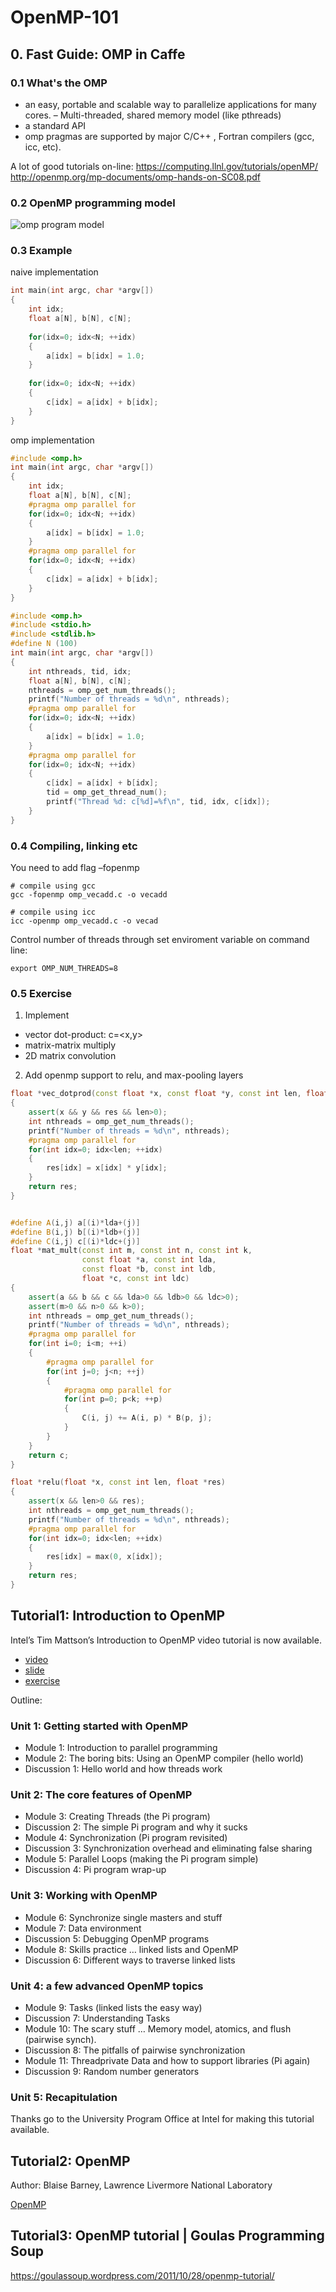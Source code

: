 # OpenMP-101

## 0. Fast Guide: OMP in Caffe

### 0.1 What's the OMP

- an easy, portable and scalable way to parallelize applications for  many cores. – Multi-threaded, shared memory model (like pthreads) 
- a standard API
- omp pragmas are supported by major C/C++ , Fortran compilers (gcc, icc, etc).  
 
A lot of good tutorials on-line: https://computing.llnl.gov/tutorials/openMP/ http://openmp.org/mp-documents/omp-hands-on-SC08.pdf 

### 0.2 OpenMP programming model 

![omp program model](./assets/omp1.png)

### 0.3 Example

naive implementation

```c
int main(int argc, char *argv[])
{
    int idx;
    float a[N], b[N], c[N];
    
    for(idx=0; idx<N; ++idx)
    {
        a[idx] = b[idx] = 1.0;
    }
    
    for(idx=0; idx<N; ++idx)
    {
        c[idx] = a[idx] + b[idx];
    }
}
```

omp implementation

```c
#include <omp.h>
int main(int argc, char *argv[])
{
    int idx;
    float a[N], b[N], c[N];
    #pragma omp parallel for
    for(idx=0; idx<N; ++idx)
    {
        a[idx] = b[idx] = 1.0;
    }
    #pragma omp parallel for
    for(idx=0; idx<N; ++idx)
    {
        c[idx] = a[idx] + b[idx];
    }
}
```

```c
#include <omp.h>
#include <stdio.h>
#include <stdlib.h>
#define N (100)
int main(int argc, char *argv[])
{
    int nthreads, tid, idx;
    float a[N], b[N], c[N];
    nthreads = omp_get_num_threads();
    printf("Number of threads = %d\n", nthreads);
    #pragma omp parallel for
    for(idx=0; idx<N; ++idx)
    {
        a[idx] = b[idx] = 1.0;
    }
    #pragma omp parallel for
    for(idx=0; idx<N; ++idx)
    {
        c[idx] = a[idx] + b[idx];
        tid = omp_get_thread_num();
        printf("Thread %d: c[%d]=%f\n", tid, idx, c[idx]);
    }
}
```

### 0.4 Compiling, linking etc 

You need to add flag –fopenmp

```shell
# compile using gcc
gcc -fopenmp omp_vecadd.c -o vecadd

# compile using icc
icc -openmp omp_vecadd.c -o vecad
```

Control number of threads through set enviroment variable on command line:

```shell
export OMP_NUM_THREADS=8 
```

### 0.5 Exercise

1. Implement
  - vector dot-product: c=<x,y>
  - matrix-matrix multiply
  - 2D matrix convolution
2. Add openmp support to relu, and max-pooling layers 


```cc
float *vec_dotprod(const float *x, const float *y, const int len, float *res)
{
    assert(x && y && res && len>0);
    int nthreads = omp_get_num_threads();
    printf("Number of threads = %d\n", nthreads);
    #pragma omp parallel for
    for(int idx=0; idx<len; ++idx)
    {
        res[idx] = x[idx] * y[idx];
    }
    return res;
}


#define A(i,j) a[(i)*lda+(j)]
#define B(i,j) b[(i)*ldb+(j)]
#define C(i,j) c[(i)*ldc+(j)]
float *mat_mult(const int m, const int n, const int k,
                const float *a, const int lda,
                const float *b, const int ldb, 
                float *c, const int ldc)
{
    assert(a && b && c && lda>0 && ldb>0 && ldc>0);
    assert(m>0 && n>0 && k>0);
    int nthreads = omp_get_num_threads();
    printf("Number of threads = %d\n", nthreads);
    #pragma omp parallel for
    for(int i=0; i<m; ++i)
    {
        #pragma omp parallel for
        for(int j=0; j<n; ++j)
        {
            #pragma omp parallel for
            for(int p=0; p<k; ++p)
            {
                C(i, j) += A(i, p) * B(p, j);
            }
        }
    }
    return c;
}

float *relu(float *x, const int len, float *res)
{
    assert(x && len>0 && res);
    int nthreads = omp_get_num_threads();
    printf("Number of threads = %d\n", nthreads);
    #pragma omp parallel for
    for(int idx=0; idx<len; ++idx)
    {
        res[idx] = max(0, x[idx]);
    }
    return res;
}
```

## Tutorial1: Introduction to OpenMP

Intel’s Tim Mattson’s Introduction to OpenMP video tutorial is now available.

- [video](https://www.youtube.com/playlist?list=PLLX-Q6B8xqZ8n8bwjGdzBJ25X2utwnoEG)
- [slide](https://www.openmp.org/wp-content/uploads/Intro_To_OpenMP_Mattson.pdf)
- [exercise](http://www.openmp.org/wp-content/uploads/FMattson_OMP_exercises.zip)

Outline:

### Unit 1: Getting started with OpenMP

- Module 1: Introduction to parallel programming
- Module 2: The boring bits: Using an OpenMP compiler (hello world)
- Discussion 1: Hello world and how threads work

### Unit 2: The core features of OpenMP
- Module 3: Creating Threads (the Pi program)
- Discussion 2: The simple Pi program and why it sucks
- Module 4: Synchronization (Pi program revisited)
- Discussion 3: Synchronization overhead and eliminating false sharing
- Module 5: Parallel Loops (making the Pi program simple)
- Discussion 4: Pi program wrap-up

### Unit 3: Working with OpenMP
- Module 6: Synchronize single masters and stuff
- Module 7: Data environment
- Discussion 5: Debugging OpenMP programs
- Module 8: Skills practice … linked lists and OpenMP
- Discussion 6: Different ways to traverse linked lists

### Unit 4: a few advanced OpenMP topics
- Module 9: Tasks (linked lists the easy way)
- Discussion 7: Understanding Tasks
- Module 10: The scary stuff … Memory model, atomics, and flush (pairwise synch).
- Discussion 8: The pitfalls of pairwise synchronization
- Module 11: Threadprivate Data and how to support libraries (Pi again)
- Discussion 9: Random number generators

### Unit 5: Recapitulation

Thanks go to the University Program Office at Intel for making this tutorial available.

## Tutorial2: OpenMP

Author: Blaise Barney, Lawrence Livermore National Laboratory

[OpenMP](https://computing.llnl.gov/tutorials/openMP/)

## Tutorial3: OpenMP tutorial | Goulas Programming Soup  
https://goulassoup.wordpress.com/2011/10/28/openmp-tutorial/

